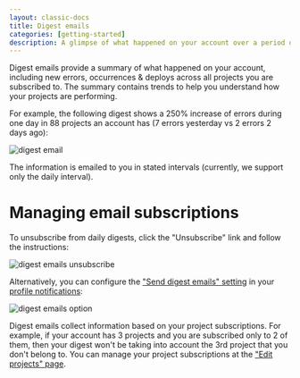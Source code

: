 ```yaml
---
layout: classic-docs
title: Digest emails
categories: [getting-started]
description: A glimpse of what happened on your account over a period of time emailed to you on a regular basis
---
```


Digest emails provide a summary of what happened on your account, including new
errors, occurrences & deploys across all projects you are subscribed to. The
summary contains trends to help you understand how your projects are performing.

For example, the following digest shows a 250% increase of errors during one day
in 88 projects an account has (7 errors yesterday vs 2 errors 2 days ago):

![digest email](/docs/assets/img/docs/features/digest.png)

The information is emailed to you in stated intervals (currently, we support
only the daily interval).

# <a name="managing-email-subscriptions"></a> Managing email subscriptions

To unsubscribe from daily digests, click the "Unsubscribe" link and follow the
instructions:

![digest emails unsubscribe](/docs/assets/img/docs/features/digest_unsubscribe.png)

Alternatively, you can configure the ["Send digest emails"
setting](/docs/features/digests/#managing-email-subscriptions) in
your [profile notifications](https://airbrake.io/users/notifications):

![digest emails option](/docs/assets/img/docs/features/digest_settings.png)

Digest emails collect information based on your project subscriptions. For
example, if your account has 3 projects and you are subscribed only to 2 of
them, then your digest won't be taking into account the 3rd project that you
don't belong to. You can manage your project subscriptions at the ["Edit
projects" page](https://airbrake.io/users/projects).
